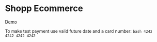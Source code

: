 # Shopp Ecommerce

[Demo](https://shoppecommerce.vercel.app/)

To make test payment use valid future date and a card number:
```bash 4242 4242 4242 4242 ```
